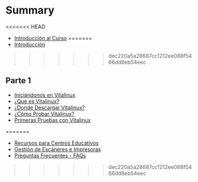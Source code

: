# Summary

<<<<<<< HEAD
* [Introducción al Curso](README.md)
=======
* [Introducción](README.md)
>>>>>>> dec220a5a28687cc1212ee088f5466dd8eb54eec

## Parte 1
* [Iniciándonos en Vitalinux](parte_1_iniciandonos_en_vitalinux.md)
* [¿Qué es Vitalinux?](introduccion.md)
* [¿Donde Descargar Vitalinux?](donde_descargar_vitalinux.md)
* [¿Cómo Probar Vitalinux?](probar.md)
* [Primeras Pruebas con Vitalinux](primeras_pruebas_con_vitalinux.md)

<!---
## Parte 2
* [Familiarizándonos con el Entorno de Escrito de Vitalinux](parte_2_familiarizandonos_con_el_entorno_de_escrito_de_vitalinux.md)
* [¿Preferencias del Escritorio?](preferencias_del_escritorio.md)
* [Widgets del Escritorio](widgets_del_escritorio.md)
* [¿Cómo lanzar Aplicaciones?](como_lanzar_aplicaciones.md)

## Parte 3
* [Organización de Directorios y Archivos en Vitalinux](parte_3_organizacion_de_directorios_y_archivos_en_vitalinux.md)
* [¿Cómo se Organizan los Directorios y Archivos?](como_se_organizan_los_directorios_y_archivos.md)
* [Propietarios y Permisos](propietarios_y_permisos.md)
* [Explorador de Archivos en Vitalinux](explorador_de_archivos_en_vitalinux.md)
* [Dispositivos de Almacenamiento](dispositivos_de_almacenamiento.md)
* [Ficheros de Configuración Importantes en Vitalinux](ficheros_de_configuracion_importantes_en_vitalinux.md)

## Parte 4
* [Gestión del Software en Vitalinux](parte_4_gestion_del_software_en_vitalinux.md)
* [Configuración de red](configuracion_de_red.md)
* [Orígenes del Software y Actualizaciones](origenes_del_software_y_actualizaciones.md)
* [El Gestor de Software Synaptic](el_gestor_de_software_synaptic.md)
* [Centro de Software de Lubuntu](centro_de_software_de_lubuntu.md)
* [Aplicaciones Windows sobre Vitalinux](aplicaciones_windows_sobre_vitalinux.md)
* [Cliente Migasfree](cliente_migasfree.md)
* [Gestión del Software a través de Migasfree](gestion_del_software_a_traves_de_migasfree.md)

## Parte 5
* [Aplicaciones Útiles y Alternativas en Vitalinux](parte_5_aplicaciones_utiles_y_alternativas_en_vitalinux.md)
* [Acciones del Explorador de Archivos](acciones_del_explorador_de_archivos.md)
* [Aplicaciones Multimedia](aplicaciones_multimedia.md)
    * [Tarea 5.2: Uso y documentación de una aplicación multimedia](tarea5-2-uso-documentacion-aplicacion-multimedia.md)
    * [Tarea 5.2.1: Presentaciones Visuales tipo Prezi mediante Sozi](tarea-5-21-presentaciones-con-sozi.md)
    * [Tarea 5.2.2: Creación y Edición de Vídeo mediante PhotofilmStrip & OpenShot](tarea-5-2-2-creacion-y-edicion-de-video-mediante-photofilmstrip-openshot.md)
* [Herramientas Ofimáticas](herramientas_ofimaticas.md)
    * [Tarea 5.3](tarea-5-3-ofimatica-y-compatibilidad.md)
    * [Tarea 5.4](tarea-5-4-extensiones-libreoffice.md)

#
<<<<<<< HEAD
* [ Preguntas Frecuentes - FAQs](_preguntas_frecuentes_-_faqs.md)
* [¿Cómo Probar Vitalinux?](como_probar_vitalinux.md)


## Apéndice
* [Comprobar la Integridad de un fichero descargado](comprobar_md5.md)

-->
=======
* [Recursos para Centros Educativos](recursos_para_centros_educativos.md)
* [Gestión de Escáneres e Impresoras](gestion_de_escaneres_e_impresoras.md)
* [ Preguntas Frecuentes - FAQs](_preguntas_frecuentes_-_faqs.md)
>>>>>>> dec220a5a28687cc1212ee088f5466dd8eb54eec
